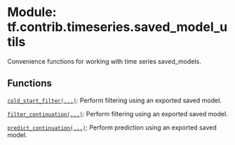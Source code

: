 <div itemscope itemtype="http://developers.google.com/ReferenceObject">
<meta itemprop="name" content="tf.contrib.timeseries.saved_model_utils" />
<meta itemprop="path" content="Stable" />
</div>

# Module: tf.contrib.timeseries.saved_model_utils

Convenience functions for working with time series saved_models.


## Functions

[`cold_start_filter(...)`](../../../tf/contrib/timeseries/saved_model_utils/cold_start_filter.md): Perform filtering using an exported saved model.

[`filter_continuation(...)`](../../../tf/contrib/timeseries/saved_model_utils/filter_continuation.md): Perform filtering using an exported saved model.

[`predict_continuation(...)`](../../../tf/contrib/timeseries/saved_model_utils/predict_continuation.md): Perform prediction using an exported saved model.

